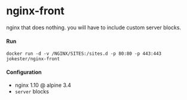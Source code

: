 # nginx-front

nginx that does nothing. you will have to include custom server blocks.

#### Run
    docker run -d -v /NGINX/SITES:/sites.d -p 80:80 -p 443:443 jokester/nginx-front

#### Configuration
- nginx 1.10 @ alpine 3.4
- `server` blocks


